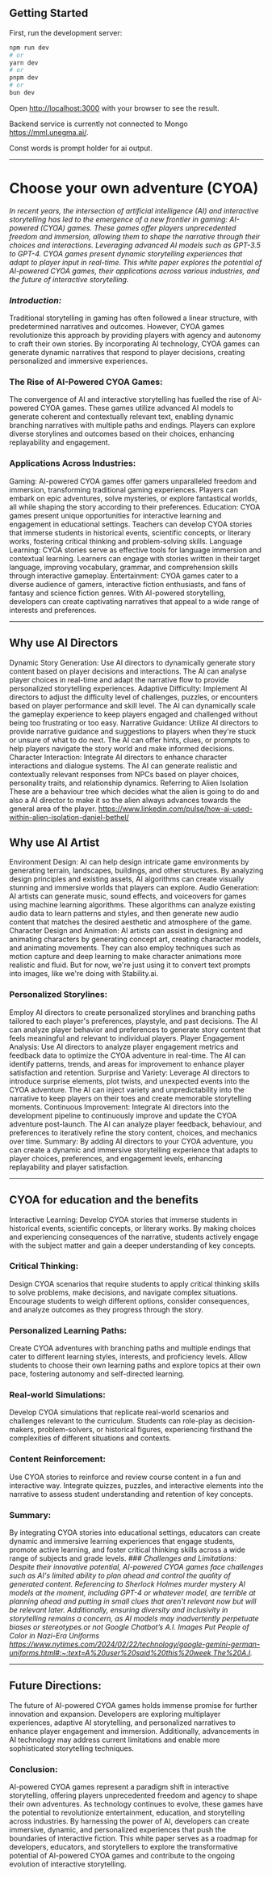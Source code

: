 ## Getting Started

First, run the development server:

```bash
npm run dev
# or
yarn dev
# or
pnpm dev
# or
bun dev
```

Open [http://localhost:3000](http://localhost:3000) with your browser to see the result.

Backend service is currently not connected to Mongo https://mml.unegma.ai/.

Const words is prompt holder for ai output.

---------------------------------------------------------------------------------------------------------------------------------------------------------------------------------------------

# Choose your own adventure  (CYOA)

*In recent years, the intersection of artificial intelligence (AI) and interactive storytelling has led to the emergence of a new frontier in gaming: AI-powered (CYOA) games. These games offer players unprecedented freedom and immersion, allowing them to shape the narrative through their choices and interactions. Leveraging advanced AI models such as GPT-3.5 to GPT-4. CYOA games present dynamic storytelling experiences that adapt to player input in real-time. This white paper explores the potential of AI-powered CYOA games, their applications across various industries, and the future of interactive storytelling.*

### *Introduction:*
Traditional storytelling in gaming has often followed a linear structure, with predetermined narratives and outcomes. However, CYOA games revolutionize this approach by providing players with agency and autonomy to craft their own stories. By incorporating AI technology, CYOA games can generate dynamic narratives that respond to player decisions, creating personalized and immersive experiences.

### The Rise of AI-Powered CYOA Games:
The convergence of AI and interactive storytelling has fuelled the rise of AI-powered CYOA games. These games utilize advanced AI models to generate coherent and contextually relevant text, enabling dynamic branching narratives with multiple paths and endings. Players can explore diverse storylines and outcomes based on their choices, enhancing replayability and engagement.

### Applications Across Industries:
Gaming: AI-powered CYOA games offer gamers unparalleled freedom and immersion, transforming traditional gaming experiences. Players can embark on epic adventures, solve mysteries, or explore fantastical worlds, all while shaping the story according to their preferences.
Education: CYOA games present unique opportunities for interactive learning and engagement in educational settings. Teachers can develop CYOA stories that immerse students in historical events, scientific concepts, or literary works, fostering critical thinking and problem-solving skills.
Language Learning: CYOA stories serve as effective tools for language immersion and contextual learning. Learners can engage with stories written in their target language, improving vocabulary, grammar, and comprehension skills through interactive gameplay.
Entertainment: CYOA games cater to a diverse audience of gamers, interactive fiction enthusiasts, and fans of fantasy and science fiction genres. With AI-powered storytelling, developers can create captivating narratives that appeal to a wide range of interests and preferences.

-------------------------------------------------------------------------------------------------------------------------------------------------------------------------

## Why use AI Directors
Dynamic Story Generation: Use AI directors to dynamically generate story content based on player decisions and interactions. The AI can analyse player choices in real-time and adapt the narrative flow to provide personalized storytelling experiences.
Adaptive Difficulty: Implement AI directors to adjust the difficulty level of challenges, puzzles, or encounters based on player performance and skill level. The AI can dynamically scale the gameplay experience to keep players engaged and challenged without being too frustrating or too easy.
Narrative Guidance: Utilize AI directors to provide narrative guidance and suggestions to players when they're stuck or unsure of what to do next. The AI can offer hints, clues, or prompts to help players navigate the story world and make informed decisions.
Character Interaction: Integrate AI directors to enhance character interactions and dialogue systems. The AI can generate realistic and contextually relevant responses from NPCs based on player choices, personality traits, and relationship dynamics. Referring to Alien Isolation 
These are a behaviour tree which decides what the alien is going to do and also a AI director to make it so the alien always advances towards the general area of the player. 
https://www.linkedin.com/pulse/how-ai-used-within-alien-isolation-daniel-bethel/

## Why use AI Artist
Environment Design: AI can help design intricate game environments by generating terrain, landscapes, buildings, and other structures. By analyzing design principles and existing assets, AI algorithms can create visually stunning and immersive worlds that players can explore.
Audio Generation: AI artists can generate music, sound effects, and voiceovers for games using machine learning algorithms. These algorithms can analyze existing audio data to learn patterns and styles, and then generate new audio content that matches the desired aesthetic and atmosphere of the game.
Character Design and Animation: AI artists can assist in designing and animating characters by generating concept art, creating character models, and animating movements. They can also employ techniques such as motion capture and deep learning to make character animations more realistic and fluid.
But for now, we're just using it to convert text prompts into images, like we're doing with Stability.ai.

### Personalized Storylines:
Employ AI directors to create personalized storylines and branching paths tailored to each player's preferences, playstyle, and past decisions. The AI can analyze player behavior and preferences to generate story content that feels meaningful and relevant to individual players.
Player Engagement Analysis: Use AI directors to analyze player engagement metrics and feedback data to optimize the CYOA adventure in real-time. The AI can identify patterns, trends, and areas for improvement to enhance player satisfaction and retention.
Surprise and Variety: Leverage AI directors to introduce surprise elements, plot twists, and unexpected events into the CYOA adventure. The AI can inject variety and unpredictability into the narrative to keep players on their toes and create memorable storytelling moments.
Continuous Improvement: Integrate AI directors into the development pipeline to continuously improve and update the CYOA adventure post-launch. The AI can analyze player feedback, behaviour, and preferences to iteratively refine the story content, choices, and mechanics over time.
Summary: By adding AI directors to your CYOA adventure, you can create a dynamic and immersive storytelling experience that adapts to player choices, preferences, and engagement levels, enhancing replayability and player satisfaction.

---------------------------------------------------------------------------------------------------------------------------------------------------------------------------

## CYOA for education and the benefits
Interactive Learning: Develop CYOA stories that immerse students in historical events, scientific concepts, or literary works. By making choices and experiencing consequences of the narrative, students actively engage with the subject matter and gain a deeper understanding of key concepts.
### Critical Thinking: 
Design CYOA scenarios that require students to apply critical thinking skills to solve problems, make decisions, and navigate complex situations. Encourage students to weigh different options, consider consequences, and analyze outcomes as they progress through the story.
### Personalized Learning Paths: 
Create CYOA adventures with branching paths and multiple endings that cater to different learning styles, interests, and proficiency levels. Allow students to choose their own learning paths and explore topics at their own pace, fostering autonomy and self-directed learning.
### Real-world Simulations: 
Develop CYOA simulations that replicate real-world scenarios and challenges relevant to the curriculum. Students can role-play as decision-makers, problem-solvers, or historical figures, experiencing firsthand the complexities of different situations and contexts.
### Content Reinforcement: 
Use CYOA stories to reinforce and review course content in a fun and interactive way. Integrate quizzes, puzzles, and interactive elements into the narrative to assess student understanding and retention of key concepts.
### Summary: 
By integrating CYOA stories into educational settings, educators can create dynamic and immersive learning experiences that engage students, promote active learning, and foster critical thinking skills across a wide range of subjects and grade levels.
*### Challenges and Limitations:
Despite their innovative potential, AI-powered CYOA games face challenges such as AI's limited ability to plan ahead and control the quality of generated content. 
Referencing to Sherlock Holmes murder mystery AI models at the moment, including GPT-4 or whatever model, are terrible at planning ahead and putting in small clues that aren't relevant now but will be relevant later.
Additionally, ensuring diversity and inclusivity in storytelling remains a concern, as AI models may inadvertently perpetuate biases or stereotypes.or not
Google Chatbot’s A.I. Images Put People of Color in Nazi-Era Uniforms
https://www.nytimes.com/2024/02/22/technology/google-gemini-german-uniforms.html#:~:text=A%20user%20said%20this%20week,The%20A.I.*

------------------------------------------------------------------------------------

## Future Directions:
The future of AI-powered CYOA games holds immense promise for further innovation and expansion. Developers are exploring multiplayer experiences, adaptive AI storytelling, and personalized narratives to enhance player engagement and immersion. Additionally, advancements in AI technology may address current limitations and enable more sophisticated storytelling techniques.

### Conclusion:
AI-powered CYOA games represent a paradigm shift in interactive storytelling, offering players unprecedented freedom and agency to shape their own adventures. As technology continues to evolve, these games have the potential to revolutionize entertainment, education, and storytelling across industries. By harnessing the power of AI, developers can create immersive, dynamic, and personalized experiences that push the boundaries of interactive fiction.
This white paper serves as a roadmap for developers, educators, and storytellers to explore the transformative potential of AI-powered CYOA games and contribute to the ongoing evolution of interactive storytelling.
